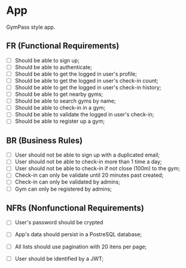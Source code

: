 # App

GymPass style app.

## FR (Functional Requirements)

- [ ] Should be able to sign up;
- [ ] Should be able to authenticate;
- [ ] Should be able to get the logged in user's profile;
- [ ] Should be able to get the logged in user's check-in count;
- [ ] Should be able to get the logged in user's check-in history;
- [ ] Should be able to get nearby gyms;
- [ ] Should be able to search gyms by name;
- [ ] Should be able to check-in in a gym;
- [ ] Should be able to validate the logged in user's check-in;
- [ ] Should be able to register up a gym;

## BR (Business Rules)

- [ ] User should not be able to sign up with a duplicated email;
- [ ] User should not be able to check-in more than 1 time a day;
- [ ] User should not be able to check-in if not close (100m) to the gym;
- [ ] Check-in can only be validate until 20 minutes past created;
- [ ] Check-in can only be validated by admins;
- [ ] Gym can only be registered by admins;

## NFRs (Nonfunctional Requirements)

- [ ] User's password should be crypted
- [ ] App's data should persist in a PostreSQL database;
- [ ] All lists should use pagination with 20 itens per page;
- [ ] User should be identified by a JWT;




